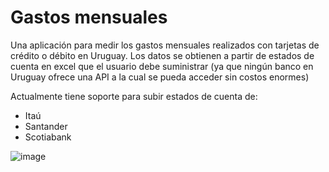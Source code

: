 
# Gastos mensuales

Una aplicación para medir los gastos mensuales realizados con tarjetas de crédito o débito en Uruguay.
Los datos se obtienen a partir de estados de cuenta en excel que el usuario debe suministrar (ya que ningún banco en Uruguay ofrece una API a la cual se pueda acceder sin costos enormes)

Actualmente tiene soporte para subir estados de cuenta de:
- Itaú
- Santander
- Scotiabank

![image](https://github.com/user-attachments/assets/9c337a9e-6d88-4fab-a696-9559c6b0b592)
